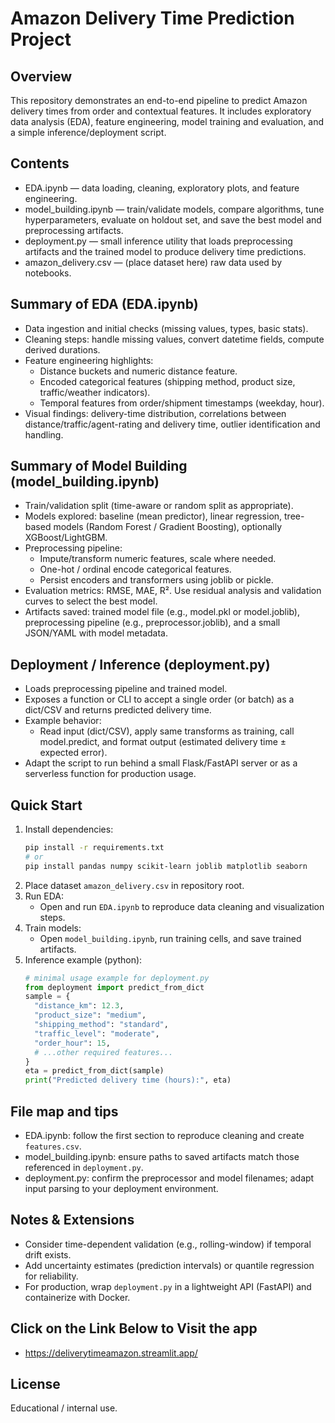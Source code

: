 # Amazon Delivery Time Prediction Project

## Overview
This repository demonstrates an end-to-end pipeline to predict Amazon delivery times from order and contextual features. It includes exploratory data analysis (EDA), feature engineering, model training and evaluation, and a simple inference/deployment script.

## Contents
- EDA.ipynb — data loading, cleaning, exploratory plots, and feature engineering.
- model_building.ipynb — train/validate models, compare algorithms, tune hyperparameters, evaluate on holdout set, and save the best model and preprocessing artifacts.
- deployment.py — small inference utility that loads preprocessing artifacts and the trained model to produce delivery time predictions.
- amazon_delivery.csv — (place dataset here) raw data used by notebooks.

## Summary of EDA (EDA.ipynb)
- Data ingestion and initial checks (missing values, types, basic stats).
- Cleaning steps: handle missing values, convert datetime fields, compute derived durations.
- Feature engineering highlights:
  - Distance buckets and numeric distance feature.
  - Encoded categorical features (shipping method, product size, traffic/weather indicators).
  - Temporal features from order/shipment timestamps (weekday, hour).
- Visual findings: delivery-time distribution, correlations between distance/traffic/agent-rating and delivery time, outlier identification and handling.

## Summary of Model Building (model_building.ipynb)
- Train/validation split (time-aware or random split as appropriate).
- Models explored: baseline (mean predictor), linear regression, tree-based models (Random Forest / Gradient Boosting), optionally XGBoost/LightGBM.
- Preprocessing pipeline:
  - Impute/transform numeric features, scale where needed.
  - One-hot / ordinal encode categorical features.
  - Persist encoders and transformers using joblib or pickle.
- Evaluation metrics: RMSE, MAE, R². Use residual analysis and validation curves to select the best model.
- Artifacts saved: trained model file (e.g., model.pkl or model.joblib), preprocessing pipeline (e.g., preprocessor.joblib), and a small JSON/YAML with model metadata.

## Deployment / Inference (deployment.py)
- Loads preprocessing pipeline and trained model.
- Exposes a function or CLI to accept a single order (or batch) as a dict/CSV and returns predicted delivery time.
- Example behavior:
  - Read input (dict/CSV), apply same transforms as training, call model.predict, and format output (estimated delivery time ± expected error).
- Adapt the script to run behind a small Flask/FastAPI server or as a serverless function for production usage.

## Quick Start
1. Install dependencies:
   ```bash
   pip install -r requirements.txt
   # or
   pip install pandas numpy scikit-learn joblib matplotlib seaborn
   ```
2. Place dataset `amazon_delivery.csv` in repository root.
3. Run EDA:
   - Open and run `EDA.ipynb` to reproduce data cleaning and visualization steps.
4. Train models:
   - Open `model_building.ipynb`, run training cells, and save trained artifacts.
5. Inference example (python):
   ```python
   # minimal usage example for deployment.py
   from deployment import predict_from_dict
   sample = {
     "distance_km": 12.3,
     "product_size": "medium",
     "shipping_method": "standard",
     "traffic_level": "moderate",
     "order_hour": 15,
     # ...other required features...
   }
   eta = predict_from_dict(sample)
   print("Predicted delivery time (hours):", eta)
   ```

## File map and tips
- EDA.ipynb: follow the first section to reproduce cleaning and create `features.csv`.
- model_building.ipynb: ensure paths to saved artifacts match those referenced in `deployment.py`.
- deployment.py: confirm the preprocessor and model filenames; adapt input parsing to your deployment environment.

## Notes & Extensions
- Consider time-dependent validation (e.g., rolling-window) if temporal drift exists.
- Add uncertainty estimates (prediction intervals) or quantile regression for reliability.
- For production, wrap `deployment.py` in a lightweight API (FastAPI) and containerize with Docker.


## Click on the Link Below to Visit the app
- https://deliverytimeamazon.streamlit.app/

## License
Educational / internal use.
